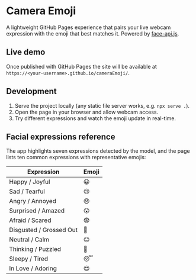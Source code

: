 # Camera Emoji

A lightweight GitHub Pages experience that pairs your live webcam expression with the emoji that best matches it. Powered by [face-api.js](https://github.com/justadudewhohacks/face-api.js).

## Live demo

Once published with GitHub Pages the site will be available at `https://<your-username>.github.io/cameraEmoji/`.

## Development

1. Serve the project locally (any static file server works, e.g. `npx serve .`).
2. Open the page in your browser and allow webcam access.
3. Try different expressions and watch the emoji update in real-time.

## Facial expressions reference

The app highlights seven expressions detected by the model, and the page lists ten common expressions with representative emojis:

| Expression        | Emoji |
| ----------------- | ----- |
| Happy / Joyful    | 😀    |
| Sad / Tearful     | 😢    |
| Angry / Annoyed   | 😠    |
| Surprised / Amazed| 😮    |
| Afraid / Scared   | 😨    |
| Disgusted / Grossed Out | 🤢 |
| Neutral / Calm    | 😐    |
| Thinking / Puzzled| 🤔    |
| Sleepy / Tired    | 😴    |
| In Love / Adoring | 😍    |
